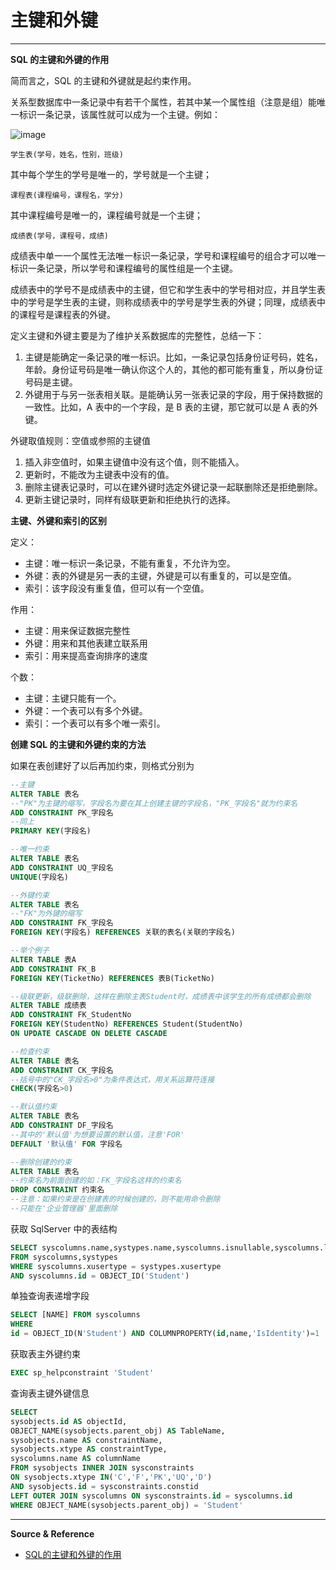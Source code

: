 # 主键和外键

---

**SQL 的主键和外键的作用**

简而言之，SQL 的主键和外键就是起约束作用。

关系型数据库中一条记录中有若干个属性，若其中某一个属性组（注意是组）能唯一标识一条记录，该属性就可以成为一个主键。例如：

![image](../../../../assets/img/Integrated/数据库/笔记/主键和外键/1.jpg)

```
学生表(学号，姓名，性别，班级)
```
其中每个学生的学号是唯一的，学号就是一个主键；

```
课程表(课程编号，课程名，学分)
```
其中课程编号是唯一的，课程编号就是一个主键；

```
成绩表(学号，课程号，成绩)
```
成绩表中单一一个属性无法唯一标识一条记录，学号和课程编号的组合才可以唯一标识一条记录，所以学号和课程编号的属性组是一个主键。

成绩表中的学号不是成绩表中的主键，但它和学生表中的学号相对应，并且学生表中的学号是学生表的主键，则称成绩表中的学号是学生表的外键；同理，成绩表中的课程号是课程表的外键。

定义主键和外键主要是为了维护关系数据库的完整性，总结一下：

1. 主键是能确定一条记录的唯一标识。比如，一条记录包括身份证号码，姓名，年龄。身份证号码是唯一确认你这个人的，其他的都可能有重复，所以身份证号码是主键。
2. 外键用于与另一张表相关联。是能确认另一张表记录的字段，用于保持数据的一致性。比如，A 表中的一个字段，是 B 表的主键，那它就可以是 A 表的外键。

外键取值规则：空值或参照的主键值
1. 插入非空值时，如果主键值中没有这个值，则不能插入。
2. 更新时，不能改为主键表中没有的值。
3. 删除主键表记录时，可以在建外键时选定外键记录一起联删除还是拒绝删除。
4. 更新主键记录时，同样有级联更新和拒绝执行的选择。

**主键、外键和索引的区别**

定义：
- 主键：唯一标识一条记录，不能有重复，不允许为空。
- 外键：表的外键是另一表的主键，外键是可以有重复的，可以是空值。
- 索引：该字段没有重复值，但可以有一个空值。

作用：
- 主键：用来保证数据完整性
- 外键：用来和其他表建立联系用
- 索引：用来提高查询排序的速度

个数：
- 主键：主键只能有一个。
- 外键：一个表可以有多个外键。
- 索引：一个表可以有多个唯一索引。

**创建 SQL 的主键和外键约束的方法**

如果在表创建好了以后再加约束，则格式分别为
```sql
--主键
ALTER TABLE 表名
--"PK"为主键的缩写，字段名为要在其上创建主键的字段名，"PK_字段名"就为约束名
ADD CONSTRAINT PK_字段名
--同上
PRIMARY KEY(字段名)
```
```sql
--唯一约束
ALTER TABLE 表名
ADD CONSTRAINT UQ_字段名
UNIQUE(字段名)
```
```sql
--外键约束
ALTER TABLE 表名
--"FK"为外键的缩写
ADD CONSTRAINT FK_字段名
FOREIGN KEY(字段名) REFERENCES 关联的表名(关联的字段名)

--举个例子
ALTER TABLE 表A
ADD CONSTRAINT FK_B
FOREIGN KEY(TicketNo) REFERENCES 表B(TicketNo)
```
```sql
--级联更新，级联删除，这样在删除主表Student时，成绩表中该学生的所有成绩都会删除
ALTER TABLE 成绩表
ADD CONSTRAINT FK_StudentNo
FOREIGN KEY(StudentNo) REFERENCES Student(StudentNo)
ON UPDATE CASCADE ON DELETE CASCADE
```
```sql
--检查约束
ALTER TABLE 表名
ADD CONSTRAINT CK_字段名
--括号中的"CK_字段名>0"为条件表达式，用关系运算符连接
CHECK(字段名>0)

--默认值约束
ALTER TABLE 表名
ADD CONSTRAINT DF_字段名
--其中的'默认值'为想要设置的默认值，注意'FOR'
DEFAULT '默认值' FOR 字段名

--删除创建的约束
ALTER TABLE 表名
--约束名为前面创建的如：FK_字段名这样的约束名
DROP CONSTRAINT 约束名
--注意：如果约束是在创建表的时候创建的，则不能用命令删除
--只能在'企业管理器'里面删除
```

获取 SqlServer 中的表结构
```sql
SELECT syscolumns.name,systypes.name,syscolumns.isnullable,syscolumns.length
FROM syscolumns,systypes
WHERE syscolumns.xusertype = systypes.xusertype
AND syscolumns.id = OBJECT_ID('Student')
```

单独查询表递增字段
```sql
SELECT [NAME] FROM syscolumns
WHERE
id = OBJECT_ID(N'Student') AND COLUMNPROPERTY(id,name,'IsIdentity')=1
```

获取表主外键约束
```sql
EXEC sp_helpconstraint 'Student'
```

查询表主键外键信息
```sql
SELECT
sysobjects.id AS objectId,
OBJECT_NAME(sysobjects.parent_obj) AS TableName,
sysobjects.name AS constraintName,
sysobjects.xtype AS constraintType,
syscolumns.name AS columnName
FROM sysobjects INNER JOIN sysconstraints
ON sysobjects.xtype IN('C','F','PK','UQ','D')
AND sysobjects.id = sysconstraints.constid
LEFT OUTER JOIN syscolumns ON sysconstraints.id = syscolumns.id
WHERE OBJECT_NAME(sysobjects.parent_obj) = 'Student'
```

---

**Source & Reference**
- [SQL的主键和外键的作用](https://www.jianshu.com/p/394f8aa724f4)

